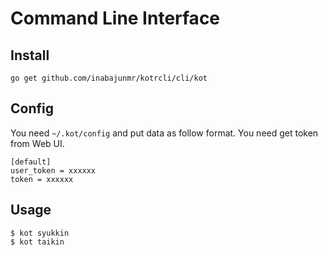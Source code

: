 # Command Line Interface

## Install
```
go get github.com/inabajunmr/kotrcli/cli/kot
```

## Config
You need `~/.kot/config` and put data as follow format. You need get token from Web UI.

```
[default]
user_token = xxxxxx
token = xxxxxx
```

## Usage
```
$ kot syukkin
$ kot taikin
```
